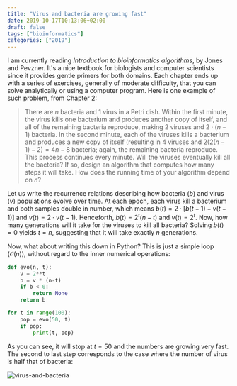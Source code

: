 ```yaml
---
title: "Virus and bacteria are growing fast"
date: 2019-10-17T10:13:06+02:00
draft: false
tags: ["bioinformatics"]
categories: ["2019"]
---
```


I am currently reading _Introduction to bioinformatics algorithms_, by Jones and Pevzner. It's a nice textbook for biologists and computer scientists since it provides gentle primers for both domains. Each chapter ends up with a series of exercises, generally of moderate difficulty, that you can solve analytically or using a computer program. Here is one example of such problem, from Chapter 2:

> There are $n$ bacteria and 1 virus in a Petri dish. Within the first minute, the virus kills one bacterium and produces another copy of itself, and all of the remaining bacteria reproduce, making 2 viruses and $2 \cdot (n − 1)$ bacteria. In the second minute, each of the viruses kills a bacterium and produces a new copy of itself (resulting in 4 viruses and $2(2(n − 1) − 2) = 4n − 8$ bacteria; again, the remaining bacteria reproduce. This process continues every minute. Will the viruses eventually kill all the bacteria? If so, design an algorithm that computes how many steps it will take. How does the running time of your algorithm depend on $n$?

Let us write the recurrence relations describing how bacteria ($b$) and virus ($v$) populations evolve over time. At each epoch, each virus kill a bacterium and both samples double in number, which means $b(t) = 2 \cdot \big[ b(t-1) - v(t-1)\big]$ and $v(t) = 2 \cdot v(t-1)$. Henceforth, $b(t) = 2^t(n-t)$ and $v(t)=2^t$. Now, how many generations will it take for the viruses to kill all bacteria? Solving $b(t)=0$ yields $t=n$, suggesting that it will take exactly $n$ generations.

Now, what about writing this down in Python? This is just a simple loop ($\mathcal{O}(n)$), without regard to the inner numerical operations:

```python
def evo(n, t):
    v = 2**t
    b = v * (n-t)
    if b < 0:
        return None
    return b

for t in range(100):
    pop = evo(50, t)
    if pop:
        print(t, pop)
```

As you can see, it will stop at $t=50$ and the numbers are growing very fast. The second to last step corresponds to the case where the number of virus is half that of bacteria:

![virus-and-bacteria](/img/virus-and-bacteria.png)
